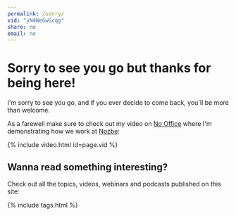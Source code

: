 ```yaml
---
permalink: /sorry/
vid: "yN4WeGwGcqg"
share: no
email: no
---
```


# Sorry to see you go but thanks for being here!

I'm sorry to see you go, and if you ever decide to come back, you'll be more than welcome.

As a farewell make sure to check out my video on [No Office](/nooffice) where I'm demonstrating how we work at [Nozbe][n]:

{% include video.html id=page.vid %}

## Wanna read something interesting?

Check out all the topics, videos, webinars and podcasts published on this site:

{% include tags.html %}

[n]: https://michael.gratis/nozbe